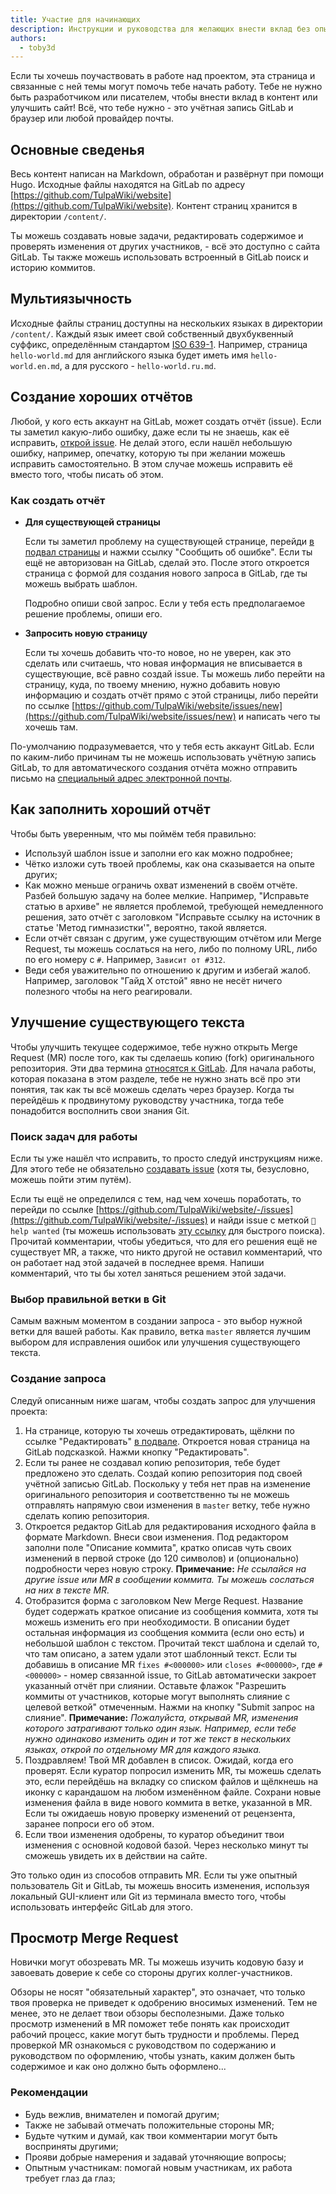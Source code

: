 ```yaml
---
title: Участие для начинающих
description: Инструкции и руководства для желающих внести вклад без опыта.
authors:
  - toby3d
---
```

Если ты хочешь поучаствовать в работе над проектом, эта страница и связанные с
ней темы могут помочь тебе начать работу. Тебе не нужно быть разработчиком или
писателем, чтобы внести вклад в контент или улучшить сайт! Всё, что тебе
нужно - это учётная запись GitLab и браузер или любой провайдер почты.

## Основные сведенья
Весь контент написан на Markdown, обработан и развёрнут при помощи Hugo.
Исходные файлы находятся на GitLab по адресу [https://github.com/TulpaWiki/website](https://github.com/TulpaWiki/website).
Контент страниц хранится в директории `/content/`.

Ты можешь создавать новые задачи, редактировать содержимое и проверять
изменения от других участников, - всё это доступно с сайта GitLab. Ты также
можешь использовать встроенный в GitLab поиск и историю коммитов.

## Мультиязычность
Исходные файлы страниц доступны на нескольких языках в директории `/content/`.
Каждый язык имеет свой собственный двухбуквенный суффикс, определённым
стандартом [ISO 639-1](https://www.loc.gov/standards/iso639-2/php/code_list.php).
Например, страница `hello-world.md` для английского языка будет иметь имя
`hello-world.en.md`, а для русского - `hello-world.ru.md`.

## Создание хороших отчётов
Любой, у кого есть аккаунт на GitLab, может создать отчёт (issue). Если ты
заметил какую-либо ошибку, даже если ты не знаешь, как её исправить,
[открой issue](https://github.com/TulpaWiki/website/-/issues/new).
Не делай этого, если нашёл небольшую ошибку, например, опечатку, которую ты
при желании можешь исправить самостоятельно. В этом случае можешь исправить её
вместо того, чтобы писать об этом.

### Как создать отчёт
* **Для существующей страницы**

  Если ты заметил проблему на существующей странице, перейди [в подвал страницы](#footer) и нажми ссылку "Сообщить об ошибке". Если ты ещё не авторизован на GitLab, сделай это. После этого откроется страница с формой для создания нового запроса в GitLab, где ты можешь выбрать шаблон.

  Подробно опиши свой запрос. Если у тебя есть предполагаемое решение проблемы, опиши его.
* **Запросить новую страницу**

  Если ты хочешь добавить что-то новое, но не уверен, как это сделать или считаешь, что новая информация не вписывается в существующие, всё равно создай issue. Ты можешь либо перейти на страницу, куда, по твоему мнению, нужно добавить новую информацию и создать отчёт прямо с этой страницы, либо перейти по ссылке [https://github.com/TulpaWiki/website/issues/new](https://github.com/TulpaWiki/website/issues/new) и написать чего ты хочешь там.

По-умолчанию подразумевается, что у тебя есть аккаунт GitLab. Если по
каким-либо причинам ты не можешь использовать учётную запись GitLab, то для
автоматического создания отчёта можно отправить письмо на
[специальный адрес электронной почты](mailto:issue@tulpawiki.org).

## Как заполнить хороший отчёт
Чтобы быть уверенным, что мы поймём тебя правильно:

* Используй шаблон issue и заполни его как можно подробнее;
* Чётко изложи суть твоей проблемы, как она сказывается на опыте других;
* Как можно меньше ограничь охват изменений в своём отчёте. Разбей большую задачу на более мелкие. Например, "Исправьте статью в архиве" не является проблемой, требующей немедленного решения, зато отчёт с заголовком "Исправьте ссылку на источник в статье 'Метод гимназистки'", вероятно, такой является.
* Если отчёт связан с другим, уже существующим отчётом или Merge Request, ты можешь сослаться на него, либо по полному URL, либо по его номеру с `#`. Например, `Зависит от #312`.
* Веди себя уважительно по отношению к другим и избегай жалоб. Например, заголовок "Гайд X отстой" явно не несёт ничего полезного чтобы на него реагировали.

## Улучшение существующего текста
Чтобы улучшить текущее содержимое, тебе нужно открыть Merge Request (MR) после
того, как ты сделаешь копию (fork) оригинального репозитория. Эти два термина
[относятся к GitLab](https://docs.gitlab.com/ee/user/project/merge_requests/creating_merge_requests.html). Для начала работы, которая показана в этом
разделе, тебе не нужно знать всё про эти понятия, так как ты всё можешь
сделать через браузер. Когда ты перейдёшь к продвинутому руководству
участника, тогда тебе понадобится восполнить свои знания Git.

### Поиск задач для работы
Если ты уже нашёл что исправить, то просто следуй инструкциям ниже. Для этого
тебе не обязательно [создавать issue](#создание_хороших_отчётов) (хотя ты,
безусловно, можешь пойти этим путём).

Если ты ещё не определился с тем, над чем хочешь поработать, то перейди по
ссылке [https://github.com/TulpaWiki/website/-/issues](https://github.com/TulpaWiki/website/-/issues) и найди issue с
меткой `👋 help wanted` (ты можешь использовать [эту ссылку](https://github.com/TulpaWiki/website/-/issues?label_name%5B%5D=%F0%9F%91%8B+help+wanted) для
быстрого поиска). Прочитай комментарии, чтобы убедиться, что для его решения
ещё не существует MR, а также, что никто другой не оставил комментарий, что он
работает над этой задачей в последнее время. Напиши комментарий, что ты бы
хотел заняться решением этой задачи.

### Выбор правильной ветки в Git
Самым важным моментом в создании запроса - это выбор нужной ветки для вашей
работы. Как правило, ветка `master` является лучшим выбором для исправления
ошибок или улучшения существующего текста.

### Создание запроса
Следуй описанным ниже шагам, чтобы создать запрос для улучшения проекта:

1. На странице, которую ты хочешь отредактировать, щёлкни по ссылке "Редактировать" [в подвале](#footer). Откроется новая страница на GitLab подсказкой. Нажми кнопку "Редактировать".
2. Если ты ранее не создавал копию репозитория, тебе будет предложено это сделать. Создай копию репозитория под своей учётной записью GitLab.
  Поскольку у тебя нет прав на изменение оригинального репозитория и соответственно ты не можешь отправлять напрямую свои изменения в `master` ветку, тебе нужно сделать копию репозитория.
3. Откроется редактор GitLab для редактирования исходного файла в формате Markdown. Внеси свои изменения. Под редактором заполни поле "Описание коммита", кратко описав чуть своих изменений в первой строке (до 120 символов) и (опционально) подробности через новую строку.
  **Примечание:** _Не ссылайся на другие issue или MR в сообщении коммита. Ты можешь сослаться на них в тексте MR._
4. Отобразится форма с заголовком New Merge Request. Название будет содержать краткое описание из сообщения коммита, хотя ты можешь изменить его при необходимости. В описании будет остальная информация из сообщения коммита (если оно есть) и небольшой шаблон с текстом. Прочитай текст шаблона и сделай то, что там описано, а затем удали этот шаблонный текст. Если ты добавишь в описание MR `fixes #<000000>` или `closes #<000000>`, где `#<000000>` - номер связанной issue, то GitLab автоматически закроет указанный отчёт при слиянии. Оставьте флажок "Разрешить коммиты от участников, которые могут выполнять слияние с целевой веткой" отмеченным. Нажми на кнопку "Submit запрос на слияние".
  **Примечание:** _Пожалуйста, открывай MR, изменения которого затрагивают только один язык. Например, если тебе нужно одинаково изменить один и тот же текст в нескольких языках, открой по отдельному MR для каждого языка._
5. Поздравляем! Твой MR добавлен в список. Ожидай, когда его проверят. Если куратор попросил изменить MR, ты можешь сделать это, если перейдёшь на вкладку со списком файлов и щёлкнешь на иконку с карандашом на любом изменённом файле. Сохрани новые изменения файла в виде нового коммита в ветке, указанной в MR. Если ты ожидаешь новую проверку изменений от рецензента, заранее попроси его об этом.
6. Если твои изменения одобрены, то куратор объединит твои изменения с основной кодовой базой. Через несколько минут ты сможешь увидеть их в действии на сайте.

Это только один из способов отправить MR. Если ты уже опытный пользователь Git
и GitLab, ты можешь вносить изменения, используя локальный GUI-клиент или Git
из терминала вместо того, чтобы использовать интерфейс GitLab для этого.

## Просмотр Merge Request
Новички могут обозревать MR. Ты можешь изучить кодовую базу и завоевать
доверие к себе со стороны других коллег-участников.

Обзоры не носят "обязательный характер", это означает, что только твоя
проверка не приведет к одобрению вносимых изменений. Тем не менее, это не
делает твои обзоры бесполезными. Даже только просмотр изменений в MR поможет
тебе понять как происходит рабочий процесс, какие могут быть трудности и
проблемы. Перед проверкой MR ознакомься с руководством по содержанию и
руководством по оформлению, чтобы узнать, каким должен быть содержимое и как
оно должно быть оформлено...

### Рекомендации
* Будь вежлив, внимателен и помогай другим;
* Также не забывай отмечать положительные стороны MR;
* Будьте чутким и думай, как твои комментарии могут быть восприняты другими;
* Прояви добрые намерения и задавай уточняющие вопросы;
* Опытным участникам: помогай новым участникам, их работа требует глаз да глаз;

